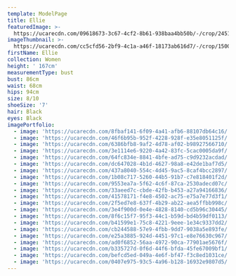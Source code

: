 ```yaml
---
template: ModelPage
title: Ellie
featuredImage: >-
  https://ucarecdn.com/09618673-3c67-4cf2-8b61-938baa4bb50b/-/crop/2451x1473/0,79/-/preview/
imageThumbnail: >-
  https://ucarecdn.com/cc5cfd56-2bf9-4c1a-a46f-18173ab616d7/-/crop/1500x1876/0,0/-/preview/
firstName: Ellie
collection: Women
height: ' 167cm'
measurementType: bust
bust: 86cm
waist: 68cm
hips: 94cm
size: 8/10
shoeSize: '7'
hair: Black
eyes: Black
imagePortfolio:
  - image: 'https://ucarecdn.com/8fbaf141-6f09-4a41-afb6-88107db64c16/'
  - image: 'https://ucarecdn.com/46f6b95b-952f-4228-928f-e35e8051125f/'
  - image: 'https://ucarecdn.com/6386bfb8-9af2-4d78-af02-b98927566710/'
  - image: 'https://ucarecdn.com/3e1114e6-9220-4a42-83fc-5cac0005da9f/'
  - image: 'https://ucarecdn.com/64fc834e-8841-4bfe-ad75-c9d9232acdad/'
  - image: 'https://ucarecdn.com/dc647028-4b1d-4627-98a8-e42de1baf7d5/'
  - image: 'https://ucarecdn.com/437a8040-554c-4d45-9ac5-8caf4bcc2897/'
  - image: 'https://ucarecdn.com/1b08c717-5260-44b5-91b7-c7e818401f2d/'
  - image: 'https://ucarecdn.com/9553ea7a-5f62-4c6f-87ca-2530adecd07c/'
  - image: 'https://ucarecdn.com/33aeed7c-cbde-42fb-b453-a27a94166836/'
  - image: 'https://ucarecdn.com/41578171-f4e8-4502-ac75-e75a7e77d3f1/'
  - image: 'https://ucarecdn.com/2f5ed7e8-637f-4b29-ab22-aea5ffbb998c/'
  - image: 'https://ucarecdn.com/3e4f900d-0e4e-4828-8140-cd5b96c30445/'
  - image: 'https://ucarecdn.com/8f6c15f7-95f3-44c1-b59d-bd4b59df0113/'
  - image: 'https://ucarecdn.com/b41599e1-75c8-4221-9eee-1e34c9337dd2/'
  - image: 'https://ucarecdn.com/cb244588-57e9-4fbb-9dd7-9038a5e893fe/'
  - image: 'https://ucarecdn.com/e25a3885-924d-4451-97c1-e8e76630c967/'
  - image: 'https://ucarecdn.com/ad0f6852-56aa-4972-90ca-77901ae5676f/'
  - image: 'https://ucarecdn.com/b335727d-0f6d-44f6-bfda-45fe67009bf1/'
  - image: 'https://ucarecdn.com/befcd5ed-049a-4e6f-bf47-f3c8ed1031ce/'
  - image: 'https://ucarecdn.com/0407e975-93c5-4a96-b128-16932e9807d5/'
---
```


